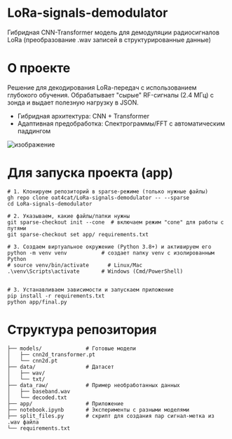 # LoRa-signals-demodulator
Гибридная CNN-Transformer модель для демодуляции радиосигналов LoRa (преобразование .wav записей в структурированные данные)

# О проекте
Решение для декодирования LoRa-передач с использованием глубокого обучения.
Обрабатывает "сырые" RF-сигналы (2.4 МГц) с зонда и выдает полезную нагрузку в JSON.

* Гибридная архитектура: CNN + Transformer
* Адаптивная предобработка: Спектрограммы/FFT с автоматическим паддингом

![изображение](https://github.com/user-attachments/assets/9cbbab8a-af50-4765-807d-c27625dfb0a4)


# Для запуска проекта (app)

```
# 1. Клонируем репозиторий в sparse-режиме (только нужные файлы)
gh repo clone oat4cat/LoRa-signals-demodulator -- --sparse
cd LoRa-signals-demodulator

# 2. Указываем, какие файлы/папки нужны
git sparse-checkout init --cone  # включаем режим "cone" для работы с путями
git sparse-checkout set app/ requirements.txt

# 3. Создаем виртуальное окружение (Python 3.8+) и активируем его
python -m venv venv           # создает папку venv с изолированным Python
# source venv/bin/activate      # Linux/Mac
.\venv\Scripts\activate       # Windows (Cmd/PowerShell)


# 3. Устанавливаем зависимости и запускаем приложение
pip install -r requirements.txt
python app/final.py
```

# Структура репозитория

```
├── models/              # Готовые модели
│   ├── cnn2d_transformer.pt 
│   └── cnn2d.pt
├── data/                # Датасет
│   ├── wav/
│   └── txt/
├── data_raw/            # Пример необработанных данных
│   ├── baseband.wav
│   └── decoded.txt
├── app/                 # Приложение
├── notebook.ipynb       # Эксперименты с разными моделями
├── split_files.py       # скрипт для создания пар сигнал-метка из .wav файла
└── requirements.txt
```

